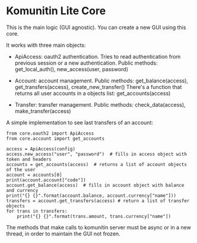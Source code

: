 # Komunitin Lite Core

This is the main logic (GUI agnostic). You can create a new GUI using this core.

It works with three main objects:

- ApiAccess: oauth2 authentication. Tries to read authentication from previous session or a new authentication.
  Public methods: get_local_auth(), new_access(user, password)
  
- Account: account management. 
  Public methods: get_balance(access), get_transfers(access), create_new_transfer()
  There's a function that returns all user accounts in a objects list: get_accounts(access) 

- Transfer: transfer management.
  Public methods: check_data(access), make_transfer(access)


A simple implementation to see last transfers of an account:

    from core.oauth2 import ApiAccess
    from core.account import get_accounts
    
    access = ApiAccess(config)
    access.new_access("user", "password")  # fills in access object with token and headers
    accounts = get_accounts(access)  # returns a list of account objects of the user
    account = accounts[0]
    print(account.account["code"])
    account.get_balance(access)  # fills in account object with balance and currency
    print("{} {}".format(account.balance, account.currency["name"]))
    transfers = account.get_transfers(access) # return a list of transfer objects
    for trans in transfers:
        print("{} {}".format(trans.amount, trans.currency["name"])


The methods that make calls to komunitin server must be async or in a new
thread, in order to maintain the GUI not frozen.

